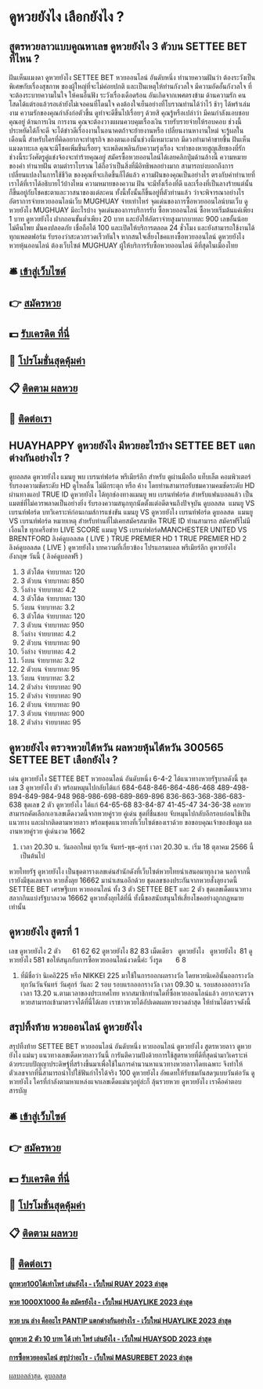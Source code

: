 # ดูหวยยังไง เลือกยังไง ?
## สูตรหวยลาวแบบคูณหาเลข ดูหวยยังไง 3 ตัวบน SETTEE BET ที่ไหน ?
ฝันเห็นแมงดา ดูหวยยังไง SETTEE BET หวยออนไลน์ อันดับหนึ่ง ทำนายความฝันว่า ต้องระวังเป็นพิเศษกับเรื่องสุขภาพ ของผู้ใหญ่ที่จะไม่ค่อยปกติ และเป็นเหตุให้ท่านกังวลใจ มีความอัดอั้นกังวลใจ ที่จะต้องระบายความในใจ ให้คนอื่นฟัง ระวังเรื่องเดือดร้อน อันเกิดจากเพศตรงข้าม
ด้านความรัก คนโสดได้แต่รอแล้วรอเล่ายังไม่เจอคนที่โดนใจ คงต้องใจเย็นอย่างที่โบราณท่านได้ว่าไว้ ช้าๆ ได้พร้าเล่มงาม ความรักของคุณกำลังก่อตัวขึ้น ดูท่าจะดีขึ้นไปเรื่อยๆ ด้วยสิ คุณรู้หรือเปล่าว่า มีคนกำลังแอบชอบคุณอยู่
ด้านการเงิน การงาน คุณจะต้องวางแผนควบคุมเรื่องเงิน รายรับรายจ่ายให้รอบคอบ ช่วงนี้ประหยัดได้ก็จะดี จะได้ข่าวดีเรื่องงานในอนาคตถ้าจะย้ายงานหรือ เปลี่ยนงานหางานใหม่ จะรู้ผลในเดือนนี้ สำหรับใครที่คิดอยากจะทำธุรกิจ ของตนเองนั้นช่วงนี้เหมาะมาก มีดวงทำมาค้าขายขึ้น
ฝันเห็นแมงดาทะเล คุณจะมีโชคเพิ่มขึ้นเรื่อยๆ จะเพลิดเพลินกับความรุ่งเรือง จะทำของหายสูญเสียของที่รัก ช่วงนี้ระวังศัตรูคู่แข่งจ้องจะทำร้ายคุณอยู่
สมัครซื้อหวยออนไลน์ได้เลยคลิกปุ่มด้านล้างนี้
ความหมายของคำ ทำนายฝัน ตามตำราโบราณ ได้ถือว่าเป็นสิ่งที่มีอิทธิพลอย่างมาก สามารถบ่งบอกถึงการเปลี่ยนแปลงในการใช้ชีวิต ของคุณที่จะเกิดขึ้นก็ได้แล้ว ความฝันของคุณเป็นอย่างไร ตรงกับคำทำนายที่เราได้ที่เราได้อธิบายไว้บ้างไหม ความหมายของความ ฝัน จะมีทั้งเรื่องที่ดี และเรื่องที่เป็นลางร้ายแต่นั้น ก็ขึ้นอยู่กับโชคชะตาและวาสนาของแต่ละคน ทั้งนี้ทั้งนั้นก็ขึ้นอยู่ที่ตัวท่านแล้ว ว่าจะพิจารณาอย่างไร
อัตราการจ่ายหวยออนไลน์เว็บ MUGHUAY จ่ายเท่าไหร่
จุดเด่นของการซื้อหวยออนไลน์บนเว็บ ดูหวยยังไง MUGHUAY มีอะไรบ้าง
จุดเด่นของการบริการรับ ซื้อหวยออนไลน์ ซื้อหวยเริ่มต้นแค่เพียง 1 บาท ดูหวยยังไง ฝากถอนขั้นต่ำเพียง 20 บาท และยังให้อัตราจ่ายสูงมากบาทละ 900 เลขอั้นน้อย ไม่คืนโพย มั่นคงปลอดภัย เชื่อถือได้ 100 และเปิดให้บริการตลอด 24 ชั่วโมง และยังสามารถใช้งานได้ทุกแพลตฟอร์ม รับรองว่าสะดวกรวดเร็วทันใจ หากสนใจเสี่ยงโชคแทงซื้อหวยออนไลน์ ดูหวยยังไง หวยหุ้นออนไลน์ ต้องเว็บไซต์ MUGHUAY ผู้ให้บริการรับซื้อหวยออนไลน์ ดีที่สุดในเมืองไทย

## 🛎 [เข้าสู่เว็บไซต์](https://bit.ly/3BG5bNw)
## 👉 [สมัครหวย](https://bit.ly/3BG5bNw)
## 💵 [รับเครดิต ที่นี่](https://bit.ly/3C3mvgS)
## 👑 [โปรโมชั่นสุดคุ้มค่า](https://bit.ly/3C3mvgS)
## 📋 [ติดตาม ผลหวย](https://bit.ly/3C3mvgS)
## 📱 [ติดต่อเรา](https://bit.ly/3C3mvgS)

## HUAYHAPPY ดูหวยยังไง มีหวยอะไรบ้าง SETTEE BET แตกต่างกันอย่างไร ?
ดูบอลสด ดูหวยยังไง แมนยู พบ เบรนท์ฟอร์ด พรีเมียร์ลีก สำหรับ ดูผ่านมือถือ แท็บเล็ต คอมพิวเตอร์ รับรองความชัดระดับ HD ดูไหลลื่น ไม่มีกระตุก หรือ ค้าง โดยท่านสามารถรับชมความคมชัดระดับ HD ผ่านทางแอป TRUE ID ดูหวยยังไง ได้ทุกช่องทางแมนยู พบ เบรนท์ฟอร์ด สำหรับแฟนบอลแล้ว เป็นแมตช์ที่ไม่ควรพลาดเป็นอย่างยิ่ง รับรองความสนุกทุกนัดตั้งแต่อดีตจนถึงปัจจุบัน
ดูบอลสด  แมนยู VS เบรนท์ฟอร์ด
บทวิเคราะห์ก่อนเกมส์การแข่งขัน แมนยู VS ดูหวยยังไง เบรนท์ฟอร์ด
ดูบอลสด  แมนยู VS เบรนท์ฟอร์ด
หมายเหตุ สำหรับท่านที่ไม่เคยสมัครสมาชิค TRUE ID ท่านสามารถ สมัครฟรีไม่มีเงื่อนไข ทุกเครือข่าย
LIVE SCORE แมนยู VS เบรนท์ฟอร์ดMANCHESTER UNITED VS BRENTFORD
ลิงค์ดูบอลสด ( LIVE )
 TRUE PREMIER HD 1 
 TRUE PREMIER HD 2 
 ลิงค์ดูบอลสด ( LIVE ) ดูหวยยังไง 
บทความที่เกี่ยวข้อง
โปรแกรมบอล พรีเมียร์ลีก ดูหวยยังไง อังกฤษ วันนี้ ( ลิงค์ดูบอลฟรี )
1. 3 ตัวโต้ด จ่ายบาทละ 120
2. 3 ตัวบน จ่ายบาทละ 850
3. วิ่งล่าง จ่ายบาทละ 4.2
4. 3 ตัวโต้ด จ่ายบาทละ 130
5. วิ่งบน จ่ายบาทละ 3.2
6. 3 ตัวโต้ด จ่ายบาทละ 120
7. 3 ตัวบน จ่ายบาทละ 950
8. วิ่งล่าง จ่ายบาทละ 4.2
9. 2 ตัวบน จ่ายบาทละ 90
10. วิ่งล่าง จ่ายบาทละ 4.2
11. วิ่งบน จ่ายบาทละ 3.2
12. 2 ตัวบน จ่ายบาทละ 95
13. วิ่งบน จ่ายบาทละ 3.2
14. 2 ตัวล่าง จ่ายบาทละ 90
15. 2 ตัวล่าง จ่ายบาทละ 90
16. 2 ตัวบน จ่ายบาทละ 90
17. 3 ตัวบน จ่ายบาทละ 900
18. 2 ตัวล่าง จ่ายบาทละ 95

## ดูหวยยังไง ตรวจหวยไต้หวัน ผลหวยหุ้นไต้หวัน 300565 SETTEE BET เลือกยังไง ?
เด่น ดูหวยยังไง SETTEE BET หวยออนไลน์ อันดับหนึ่ง 6-4-2 ได้แนวทางหวยรัฐบาลดังนี้
ชุดเลข 3 ดูหวยยังไง ตัว พร้อมหมุนไปกลับได้แก่
684-648-846-864-486-468
489-498-894-849-984-948
968-986-698-689-869-896
836-863-368-386-683-638
ชุดเลข 2 ตัว ดูหวยยังไง ได้แก่
64-65-68
83-84-87
41-45-47
34-36-38
คอหวยสามารถคัดเลือกเอาเลขเด็ดงวดนี้จากหวยคู่รวย คู่เด่น ชุดที่ชื่นชอบ จับหมุนไปกลับอีกรอบก่อนใช้เป็นแนวทาง และฝากติดตามหวยลาว พร้อมชุดแนวทางที่เว็บไซต์ของเราด้วย
ขอขอบคุณเจ้าของข้อมูล
ผลงานหวยคู่รวย คู่เด่นงวด 1662

1. เวลา 20.30 น. วันออกใหม่ ทุกวัน จันทร์-พุธ-ศุกร์ เวลา 20.30 น. เริ่ม 18 ตุลาคม 2566 นี้ เป็นต้นไป

หวยไทยรัฐ ดูหวยยังไง เป็นชุดตารางเลขเด่นสำนักดังที่เว็บไซต์หวยไทยนำเสนอมาทุกงวด นอกจากนี้เรายังมีชุดเลขจาก หวยสั่งลุย 16662 มานำเสนออีกด้วย ชุดเลขซองประกันจากหวยสั่งลุยงวดนี้ SETTEE BET เศรษฐีเบท หวยออนไลน์ ทั้ง 3 ตัว SETTEE BET และ 2 ตัว ชุดเลขเด็ดแนวทางสลากกินแบ่งรัฐบาลงวด 16662 ดูหวยสั่งลุยได้ที่นี่ ทั้งนี้ขอสนับสนุนให้เสี่ยงโชคอย่างถูกกฎหมายเท่านั้น

## ดูหวยยังไง สูตรที่ 1
เลข ดูหวยยังไง 2 ตัว      61 62 62 ดูหวยยังไง 82 83
เม็ดเดียว   ดูหวยยังไง   ดูหวยยังไง  81 ดูหวยยังไง 581
ขอให้สนุกกับการซื้อหวยออนไลน์งวดนี้ค่ะ
วิ่งรูด       6 8
1. ที่มีชื่อว่า นิเคอิ225 หรือ NIKKEI 225 มาใช้ในการออกผลรางวัล โดยหวยนิเคอินั้นออกรางวัลทุกวันวันจันทร์ วันศุกร์ วันละ 2 รอบ รอบแรกออกรางวัล เวลา 09.30 น. รอบสองออกรางวัล เวลา 13.20 น.ตามเวลาของประเทศไทย หากสมาชิกท่านใดที่ซื้อหวยออนไลน์แล้ว อยากจะตรวจหวยสามารถเข้ามาตรวจได้ที่นี่ได้เลย เราชาวหวยได้อัปเดตผลหวยงวดล่าสุด ให้ท่านได้ตรวจดังนี้

## สรุปทิ้งท้าย หวยออนไลน์ ดูหวยยังไง
สรุปทิ้งท้าย SETTEE BET หวยออนไลน์ อันดับหนึ่ง หวยออนไลน์ ดูหวยยังไง สูตรหวยลาว ดูหวยยังไง แม่นๆ แนวทางเลขเด็ดหวยลาววันนี้ การันตีความปังด้วยการใช้สูตรหวยที่ดีที่สุดนำมาวิเคราะห์ด้วยระบบปัญญาประดิษฐ์ที่สร้างขึ้นมาเพื่อใช้ในการคำนวนหาแนวทางหวยลาวโดยเฉพาะ จึงทำให้ตัวเลขจากที่นี่สามารถนำไปใช้ฟันกำไรได้จริง 100 ดูหวยยังไง อัพเดทให้รับชมกันสดๆแบบวันต่อวัน ดูหวยยังไง ใครที่กำลังตามหาแหล่งแจกเลขเด็ดแม่นๆอยู่ล่ะก็ ลุ้นรวยหวย ดูหวยยังไง เราคือคำตอบ
สารบัญ

## 🛎 [เข้าสู่เว็บไซต์](https://bit.ly/3BG5bNw)
## 👉 [สมัครหวย](https://bit.ly/3BG5bNw)
## 💵 [รับเครดิต ที่นี่](https://bit.ly/3C3mvgS)
## 👑 [โปรโมชั่นสุดคุ้มค่า](https://bit.ly/3C3mvgS)
## 📋 [ติดตาม ผลหวย](https://bit.ly/3C3mvgS)
## 📱 [ติดต่อเรา](https://bit.ly/3C3mvgS)

#### [ถูกหวย100ได้เท่าไหร่ เล่นยังไง - เว็บใหม่ RUAY 2023 ล่าสุด](https://atom.io/themes/ถูกหวย100ได้เท่าไหร่%20เล่นยังไง%20-%20เว็บใหม่%20ruay%202023%20ล่าสุด)
#### [หวย 1000X1000 คือ สมัครยังไง - เว็บใหม่ HUAYLIKE 2023 ล่าสุด](https://atom.io/themes/หวย%201000x1000%20คือ%20สมัครยังไง%20-%20เว็บใหม่%20huaylike%202023%20ล่าสุด)
#### [หวย บน ล่าง คืออะไร PANTIP แตกต่างกันอย่างไร - เว็บใหม่ HUAYLIKE 2023 ล่าสุด](https://atom.io/themes/หวย%20บน%20ล่าง%20คืออะไร%20pantip%20แตกต่างกันอย่างไร%20-%20เว็บใหม่%20huaylike%202023%20ล่าสุด)
#### [ถูกหวย 2 ตัว 10 บาท ได้ เท่า ไหร่ เล่นยังไง - เว็บใหม่ HUAYSOD 2023 ล่าสุด](https://atom.io/themes/ถูกหวย%202%20ตัว%2010%20บาท%20ได้%20เท่า%20ไหร่%20เล่นยังไง%20-%20เว็บใหม่%20huaysod%202023%20ล่าสุด)
#### [การซื้อหวยออนไลน์ สรุปว่าอะไร - เว็บใหม่ MASUREBET 2023 ล่าสุด](https://atom.io/themes/การซื้อหวยออนไลน์%20สรุปว่าอะไร%20-%20เว็บใหม่%20masurebet%202023%20ล่าสุด)

[ผลบอลล่าสุด](https://siamsport.tv "ผลบอลล่าสุด"), [ดูบอลสด](https://siamsport.tv/ดูบอลสด "ดูบอลสด")